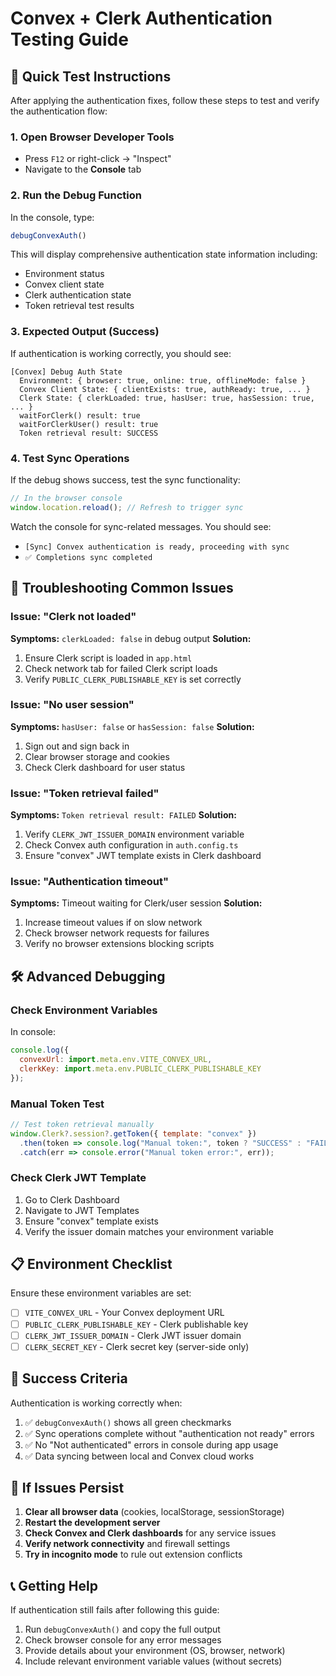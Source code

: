 # Convex + Clerk Authentication Testing Guide

## 🚀 Quick Test Instructions

After applying the authentication fixes, follow these steps to test and verify the authentication flow:

### 1. Open Browser Developer Tools
- Press `F12` or right-click → "Inspect"
- Navigate to the **Console** tab

### 2. Run the Debug Function
In the console, type:
```javascript
debugConvexAuth()
```

This will display comprehensive authentication state information including:
- Environment status
- Convex client state
- Clerk authentication state
- Token retrieval test results

### 3. Expected Output (Success)
If authentication is working correctly, you should see:
```
[Convex] Debug Auth State
  Environment: { browser: true, online: true, offlineMode: false }
  Convex Client State: { clientExists: true, authReady: true, ... }
  Clerk State: { clerkLoaded: true, hasUser: true, hasSession: true, ... }
  waitForClerk() result: true
  waitForClerkUser() result: true
  Token retrieval result: SUCCESS
```

### 4. Test Sync Operations
If the debug shows success, test the sync functionality:
```javascript
// In the browser console
window.location.reload(); // Refresh to trigger sync
```

Watch the console for sync-related messages. You should see:
- `[Sync] Convex authentication is ready, proceeding with sync`
- `✅ Completions sync completed`

## 🔧 Troubleshooting Common Issues

### Issue: "Clerk not loaded"
**Symptoms:** `clerkLoaded: false` in debug output
**Solution:**
1. Ensure Clerk script is loaded in `app.html`
2. Check network tab for failed Clerk script loads
3. Verify `PUBLIC_CLERK_PUBLISHABLE_KEY` is set correctly

### Issue: "No user session"
**Symptoms:** `hasUser: false` or `hasSession: false`
**Solution:**
1. Sign out and sign back in
2. Clear browser storage and cookies
3. Check Clerk dashboard for user status

### Issue: "Token retrieval failed"
**Symptoms:** `Token retrieval result: FAILED`
**Solution:**
1. Verify `CLERK_JWT_ISSUER_DOMAIN` environment variable
2. Check Convex auth configuration in `auth.config.ts`
3. Ensure "convex" JWT template exists in Clerk dashboard

### Issue: "Authentication timeout"
**Symptoms:** Timeout waiting for Clerk/user session
**Solution:**
1. Increase timeout values if on slow network
2. Check browser network requests for failures
3. Verify no browser extensions blocking scripts

## 🛠️ Advanced Debugging

### Check Environment Variables
In console:
```javascript
console.log({
  convexUrl: import.meta.env.VITE_CONVEX_URL,
  clerkKey: import.meta.env.PUBLIC_CLERK_PUBLISHABLE_KEY
});
```

### Manual Token Test
```javascript
// Test token retrieval manually
window.Clerk?.session?.getToken({ template: "convex" })
  .then(token => console.log("Manual token:", token ? "SUCCESS" : "FAILED"))
  .catch(err => console.error("Manual token error:", err));
```

### Check Clerk JWT Template
1. Go to Clerk Dashboard
2. Navigate to JWT Templates
3. Ensure "convex" template exists
4. Verify the issuer domain matches your environment variable

## 📋 Environment Checklist

Ensure these environment variables are set:
- [ ] `VITE_CONVEX_URL` - Your Convex deployment URL
- [ ] `PUBLIC_CLERK_PUBLISHABLE_KEY` - Clerk publishable key
- [ ] `CLERK_JWT_ISSUER_DOMAIN` - Clerk JWT issuer domain
- [ ] `CLERK_SECRET_KEY` - Clerk secret key (server-side only)

## 🎯 Success Criteria

Authentication is working correctly when:
1. ✅ `debugConvexAuth()` shows all green checkmarks
2. ✅ Sync operations complete without "authentication not ready" errors
3. ✅ No "Not authenticated" errors in console during app usage
4. ✅ Data syncing between local and Convex cloud works

## 🔄 If Issues Persist

1. **Clear all browser data** (cookies, localStorage, sessionStorage)
2. **Restart the development server**
3. **Check Convex and Clerk dashboards** for any service issues
4. **Verify network connectivity** and firewall settings
5. **Try in incognito mode** to rule out extension conflicts

## 📞 Getting Help

If authentication still fails after following this guide:
1. Run `debugConvexAuth()` and copy the full output
2. Check browser console for any error messages
3. Provide details about your environment (OS, browser, network)
4. Include relevant environment variable values (without secrets)